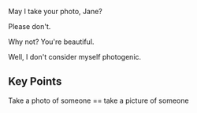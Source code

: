 May I take your photo, Jane?

Please don't.

Why not? You're beautiful.

Well, I don't consider myself photogenic. 

## Key Points
Take a photo of someone == take a picture of someone
